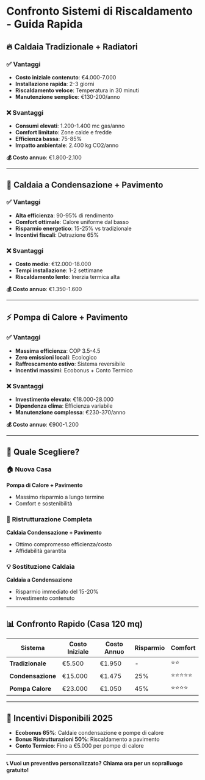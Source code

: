 # Confronto Sistemi di Riscaldamento - Guida Rapida

## 🔥 Caldaia Tradizionale + Radiatori

### ✅ Vantaggi
- **Costo iniziale contenuto**: €4.000-7.000
- **Installazione rapida**: 2-3 giorni
- **Riscaldamento veloce**: Temperatura in 30 minuti
- **Manutenzione semplice**: €130-200/anno

### ❌ Svantaggi
- **Consumi elevati**: 1.200-1.400 mc gas/anno
- **Comfort limitato**: Zone calde e fredde
- **Efficienza bassa**: 75-85%
- **Impatto ambientale**: 2.400 kg CO2/anno

**💰 Costo annuo**: €1.800-2.100

---

## 🌟 Caldaia a Condensazione + Pavimento

### ✅ Vantaggi
- **Alta efficienza**: 90-95% di rendimento
- **Comfort ottimale**: Calore uniforme dal basso
- **Risparmio energetico**: 15-25% vs tradizionale
- **Incentivi fiscali**: Detrazione 65%

### ❌ Svantaggi
- **Costo medio**: €12.000-18.000
- **Tempi installazione**: 1-2 settimane
- **Riscaldamento lento**: Inerzia termica alta

**💰 Costo annuo**: €1.350-1.600

---

## ⚡ Pompa di Calore + Pavimento

### ✅ Vantaggi
- **Massima efficienza**: COP 3.5-4.5
- **Zero emissioni locali**: Ecologico
- **Raffrescamento estivo**: Sistema reversibile
- **Incentivi massimi**: Ecobonus + Conto Termico

### ❌ Svantaggi
- **Investimento elevato**: €18.000-28.000
- **Dipendenza clima**: Efficienza variabile
- **Manutenzione complessa**: €230-370/anno

**💰 Costo annuo**: €900-1.200

---

## 🎯 Quale Scegliere?

### 🏠 **Nuova Casa**
**Pompa di Calore + Pavimento**
- Massimo risparmio a lungo termine
- Comfort e sostenibilità

### 🔧 **Ristrutturazione Completa**
**Caldaia Condensazione + Pavimento**
- Ottimo compromesso efficienza/costo
- Affidabilità garantita

### 💡 **Sostituzione Caldaia**
**Caldaia a Condensazione**
- Risparmio immediato del 15-20%
- Investimento contenuto

---

## 📊 Confronto Rapido (Casa 120 mq)

| Sistema | Costo Iniziale | Costo Annuo | Risparmio | Comfort |
|---------|----------------|-------------|-----------|---------|
| **Tradizionale** | €5.500 | €1.950 | - | ⭐⭐ |
| **Condensazione** | €15.000 | €1.475 | 25% | ⭐⭐⭐⭐⭐ |
| **Pompa Calore** | €23.000 | €1.050 | 45% | ⭐⭐⭐⭐ |

---

## 🎁 Incentivi Disponibili 2025

- **Ecobonus 65%**: Caldaie condensazione e pompe di calore
- **Bonus Ristrutturazioni 50%**: Riscaldamento a pavimento
- **Conto Termico**: Fino a €5.000 per pompe di calore

---

**📞 Vuoi un preventivo personalizzato?**
**Chiama ora per un sopralluogo gratuito!**